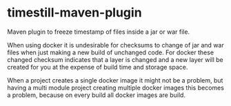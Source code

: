 # timestill-maven-plugin
Maven plugin to freeze timestamp of files inside a jar or war file. 

When using docker it is undesirable for checksums to change of jar and war files when just making a new build of unchanged code. For docker these changed checksum indicates that a layer is changed and a new layer will be created for you at the expense of build time and storage space.

When a project creates a single docker image it might not be a problem, but having a multi module project creating multiple docker images this becomes a problem, because on every build all docker images are build.
